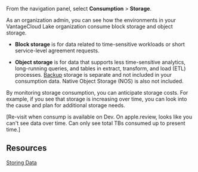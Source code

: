 
From the navigation panel, select **Consumption** > **Storage**.

As an organization admin, you can see how the environments in your VantageCloud Lake organization consume block storage and object storage.

-   **Block storage** is for data related to time-sensitive workloads or short service-level agreement requests.

-   **Object storage** is for data that supports less time-sensitive analytics, long-running queries, and tables in extract, transform, and load (ETL) processes. [Backup](jrq1640280690304.md) storage is separate and not included in your consumption data. Native Object Storage (NOS) is also not included.


By monitoring storage consumption, you can anticipate storage costs. For example, if you see that storage is increasing over time, you can look into the cause and plan for additional storage needs.

[Re-visit when consump is available on Dev. On apple.review, looks like you can't see data over time. Can only see total TBs consumed up to present time.]

## Resources


[Storing Data](https://docs.teradata.com/access/sources/dita/topic?dita:mapPath=phg1621910019905.ditamap&dita:ditavalPath=pny1626732985837.ditaval&dita:topicPath=xsu1681863280880.dita)

